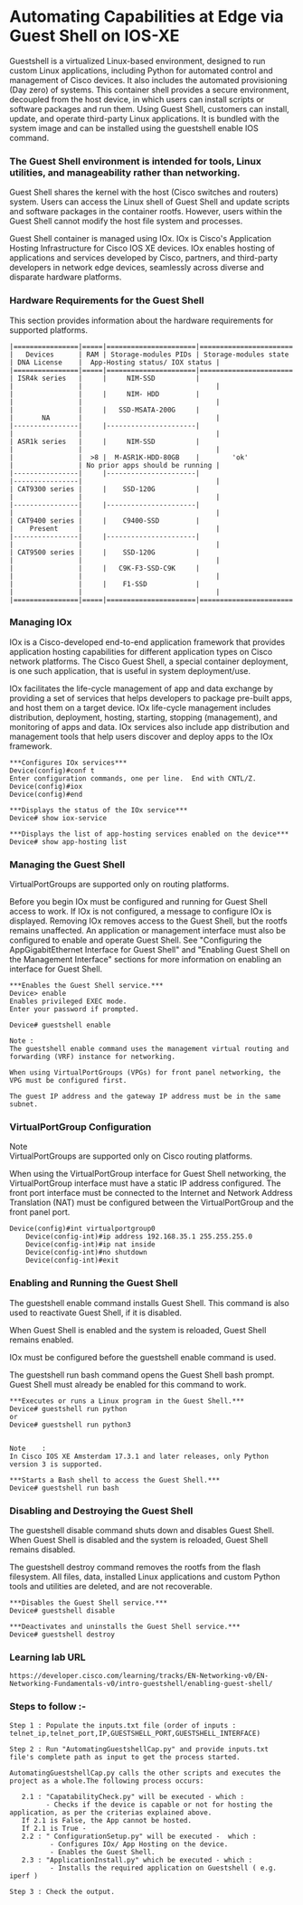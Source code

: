 # Automating Capabilities at Edge via Guest Shell on IOS-XE

Guestshell is a virtualized Linux-based environment, designed to run custom Linux applications, including Python for automated control and management of Cisco devices. It also includes the automated provisioning (Day zero) of systems. This container shell provides a secure environment, decoupled from the host device, in which users can install scripts or software packages and run them.
 Using Guest Shell, customers can install, update, and operate third-party Linux applications. It is bundled with the system image and can be installed using the guestshell enable IOS command.

### The Guest Shell environment is intended for tools, Linux utilities, and manageability rather than networking.

Guest Shell shares the kernel with the host (Cisco switches and routers) system. Users can access the Linux shell of Guest Shell and update scripts and software packages in the container rootfs. However, users within the Guest Shell cannot modify the host file system and processes.

Guest Shell container is managed using IOx. IOx is Cisco's Application Hosting Infrastructure for Cisco IOS XE devices. IOx enables hosting of applications and services developed by Cisco, partners, and third-party developers in network edge devices, seamlessly across diverse and disparate hardware platforms.

### Hardware Requirements for the Guest Shell
This section provides information about the hardware requirements for supported platforms.
```
|================|=====|======================|=======================|================|=================================|
|   Devices      | RAM | Storage-modules PIDs | Storage-modules state | DNA License    |  App-Hosting status/ IOX status |
|================|=====|======================|=======================|================|=================================|
| ISR4k series   |     |     NIM-SSD          |                       |                |                                 |
|                |     |     NIM- HDD         |                       |                |                                 |
|                |     |   SSD-MSATA-200G     |                       |       NA       |                                 |
|----------------|     |----------------------|                       |                |                                 |
| ASR1k series   |     |     NIM-SSD          |                       |                |                                 |
|                |  >8 |  M-ASR1K-HDD-80GB    |        'ok'           |                | No prior apps should be running |
|----------------|     |----------------------|                       |----------------|                                 |
| CAT9300 series |     |    SSD-120G          |                       |                |                                 |
|----------------|     |----------------------|                       |                |                                 |
| CAT9400 series |     |    C9400-SSD         |                       |    Present     |                                 |
|----------------|     |----------------------|                       |                |                                 |
| CAT9500 series |     |    SSD-120G          |                       |                |                                 |
|                |     |   C9K-F3-SSD-C9K     |                       |                |                                 |
|                |     |    F1-SSD            |                       |                |                                 |
|================|=====|======================|=======================|================|=================================|

```

### Managing IOx

IOx is a Cisco-developed end-to-end application framework that provides application hosting capabilities for different application types on Cisco network platforms. The Cisco Guest Shell, a special container deployment, is one such application, that is useful in system deployment/use.

IOx facilitates the life-cycle management of app and data exchange by providing a set of services that helps developers to package pre-built apps, and host them on a target device. IOx life-cycle management includes distribution, deployment, hosting, starting, stopping (management), and monitoring of apps and data. IOx services also include app distribution and management tools that help users discover and deploy apps to the IOx framework.
```
***Configures IOx services***
Device(config)#conf t
Enter configuration commands, one per line.  End with CNTL/Z.
Device(config)#iox
Device(config)#end

***Displays the status of the IOx service***
Device# show iox-service

***Displays the list of app-hosting services enabled on the device***
Device# show app-hosting list
```
### Managing the Guest Shell

VirtualPortGroups are supported only on routing platforms.

Before you begin
IOx must be configured and running for Guest Shell access to work. If IOx is not configured, a message to configure IOx is displayed. Removing IOx removes access to the Guest Shell, but the rootfs remains unaffected.
An application or management interface must also be configured to enable and operate Guest Shell. See "Configuring the AppGigabitEthernet Interface for Guest Shell" and "Enabling Guest Shell on the Management Interface" sections for more information on enabling an interface for Guest Shell.

```
***Enables the Guest Shell service.***
Device> enable
Enables privileged EXEC mode.
Enter your password if prompted.

Device# guestshell enable

Note :	
The guestshell enable command uses the management virtual routing and forwarding (VRF) instance for networking.

When using VirtualPortGroups (VPGs) for front panel networking, the VPG must be configured first.

The guest IP address and the gateway IP address must be in the same subnet.
```
### VirtualPortGroup Configuration
Note	
VirtualPortGroups are supported only on Cisco routing platforms.

When using the VirtualPortGroup interface for Guest Shell networking, the VirtualPortGroup interface must have a static IP address configured. The front port interface must be connected to the Internet and Network Address Translation (NAT) must be configured between the VirtualPortGroup and the front panel port.

```
Device(config)#int virtualportgroup0
    Device(config-int)#ip address 192.168.35.1 255.255.255.0
    Device(config-int)#ip nat inside
    Device(config-int)#no shutdown
    Device(config-int)#exit
```

### Enabling and Running the Guest Shell
The guestshell enable command installs Guest Shell. This command is also used to reactivate Guest Shell, if it is disabled.

When Guest Shell is enabled and the system is reloaded, Guest Shell remains enabled.

IOx must be configured before the guestshell enable command is used.

The guestshell run bash command opens the Guest Shell bash prompt. Guest Shell must already be enabled for this command to work.

```
***Executes or runs a Linux program in the Guest Shell.***
Device# guestshell run python
or
Device# guestshell run python3


Note 	:
In Cisco IOS XE Amsterdam 17.3.1 and later releases, only Python version 3 is supported.

***Starts a Bash shell to access the Guest Shell.***
Device# guestshell run bash
```

### Disabling and Destroying the Guest Shell
The guestshell disable command shuts down and disables Guest Shell. When Guest Shell is disabled and the system is reloaded, Guest Shell remains disabled.

The guestshell destroy command removes the rootfs from the flash filesystem. All files, data, installed Linux applications and custom Python tools and utilities are deleted, and are not recoverable.
```
***Disables the Guest Shell service.***
Device# guestshell disable

***Deactivates and uninstalls the Guest Shell service.***
Device# guestshell destroy
```
### Learning lab URL

```
https://developer.cisco.com/learning/tracks/EN-Networking-v0/EN-Networking-Fundamentals-v0/intro-guestshell/enabling-guest-shell/
```

### Steps to follow :-
```
Step 1 : Populate the inputs.txt file (order of inputs : telnet_ip,telnet_port,IP,GUESTSHELL_PORT,GUESTSHELL_INTERFACE)

Step 2 : Run "AutomatingGuestshellCap.py" and provide inputs.txt file's complete path as input to get the process started.

AutomatingGuestshellCap.py calls the other scripts and executes the project as a whole.The following process occurs:

   2.1 : "CapatabilityCheck.py" will be executed - which :
         - Checks if the device is capable or not for hosting the application, as per the criterias explained above.
   If 2.1 is False, the App cannot be hosted. 
   If 2.1 is True -
   2.2 : " ConfigurationSetup.py" will be executed -  which :
          - Configures IOx/ App Hosting on the device.
          - Enables the Guest Shell.
   2.3 : "ApplicationInstall.py" which be executed - which :
          - Installs the required application on Guestshell ( e.g. iperf )
          
Step 3 : Check the output.
```
